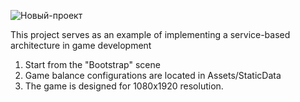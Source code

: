 ![Новый-проект](https://github.com/user-attachments/assets/4397de56-4dc3-4bfe-9a46-fbaf97ec5f7b)

This project serves as an example of implementing a service-based architecture in game development

1. Start from the "Bootstrap" scene
2. Game balance configurations are located in Assets/StaticData
3. The game is designed for 1080x1920 resolution.
